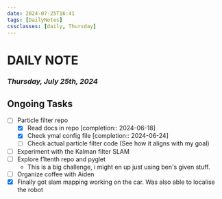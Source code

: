 ```yaml
---
date: 2024-07-25T16:41
tags: [DailyNotes]
cssclasses: [daily, Thursday]
---
```

# DAILY NOTE
### *Thursday, July 25th, 2024*

## Ongoing Tasks
- [ ] Particle filter repo
	- [x] Read docs in repo  [completion:: 2024-06-18]
	- [x] Check ymal config file  [completion:: 2024-06-24]
	- [ ] Check actual particle filter code (See how it aligns with my goal)
- [ ] Experiment with the Kalman filter SLAM
- [ ] Explore f1tenth repo and pyglet
	- This is a big challenge, i might en up just using ben's given stuff.
- [ ] Organize coffee with Aiden
- [x] Finally got slam mapping working on the car. Was also able to localise the robot
